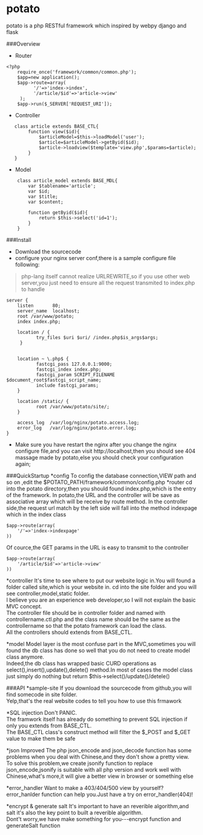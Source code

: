 potato
======
potato is a php RESTful framework which inspired by webpy django and flask

###Overview
* Router
````
<?php
    require_once('framework/common/common.php');
    $app=new application();
    $app->route=array(
          '/'=>'index->index',
          '/article/$id'=>'article->view'
     );
    $app->run($_SERVER['REQUEST_URI']);
````

* Controller
````
   class article extends BASE_CTL{
        function view($id){
            $articleModel=$this->loadModel('user');
            $article=$articleModel->getByid($id);
            $article->loadview($template='view.php',$params=$article);
        }
   }
````

* Model
````
    class article_model extends BASE_MDL{
        var $tablename='article';
        var $id;
        var $title;
        var $content;

        function getByid($id){
            return $this->select('id=1');
        }
    }
````

###Install
* Download the sourcecode
* configure your nginx server conf,there is a sample configure file following:
>php-lang itself cannot realize URLREWRITE,so if you use other web server,you just need to ensure all the request transmited to index.php to handle
````
server {
    listen       80;
    server_name  localhost;
    root /var/www/potato;
    index index.php;
      
    location / {
           try_files $uri $uri/ /index.php$is_args$args;
     }
         
          
    location ~ \.php$ {
           fastcgi_pass 127.0.0.1:9000;
           fastcgi_index index.php;
           fastcgi_param SCRIPT_FILENAME $document_root$fastcgi_script_name;
           include fastcgi_params;
    }
           
    location /static/ {
           root /var/www/potato/site/;
    }
          
    access_log  /var/log/nginx/potato.access.log;
    error_log   /var/log/nginx/potato.error.log;
}

````
* Make sure you have restart the nginx after you change the nginx configure file,and you can visit http://localhost,then you should see 404 massage made by potato,else you should check your configuration again;


###QuickStartup
*config
To config the database connection,VIEW path and so on ,edit the $POTATO_PATH/framework/common/config.php
*router
cd into the potato directory,then you should found index.php,which is the entry of the framework.
In potato,the URL and the controller will be save as associative array which will be receive by route method.
In the controller side,the request url match by the left side will fall into the method indexpage which in the index class
````
$app->route(array(
    '/'=>'index->indexpage'
))
````
Of cource,the GET params in the URL is easy to transmit to the controller
````
$app->route(array(
    '/article/$id'=>'article->view'
))
````

*controller
It's time to see where to put our website logic in.You will found a folder called site,which is your website in.
cd into the site folder and you will see controller,model,static folder.  
I believe you are an experience web developer,so I will not explain the basic MVC concept.  
The controller file should be in controller folder and named with controllername.ctl.php and the class name should be the same as the controllername so that the potato framework can load the class.  
All the controllers should extends from BASE_CTL.  

*model
Model layer is the most confuse part in the MVC,sometimes you will found the db class has done so well that you do not need to create model class anymore.  
Indeed,the db class has wrapped basic CURD operations as select(),insert(),update(),delete() method.In most of cases the model class just simply do nothing but return $this->select()/update()/detele()

###API
*sample-site
If you download the sourcecode from github,you will find somecode in site folder.  
Yelp,that's the real website codes to tell you how to use this frmawork

*SQL injection
Don't PANIC.  
The framwork itself has already do something to prevent SQL injection if only you extends from BASE_CTL.  
The BASE_CTL class's construct method will filter the $_POST and $_GET value to make them be safe

*json Improved
The php json_encode and json_decode function has some problems when you deal with Chinese,and they don't show a pretty view.  
To solve this problem,we create jsonify function to replace json_encode,jsonify is suitable with all php version and work well with Chinese,what's more,it will give a better view in browser or something else

*error_handler
Want to make a 403/404/500 view by yourself? error_hanlder function can help you.Just have a try on error_handler(404)!

*encrypt & generate salt
It's important to have an reverible algorithm,and salt it's also the key point to built a reverible algorithm.  
Dont't worry,we have make something for you---encrypt function and generateSalt function

